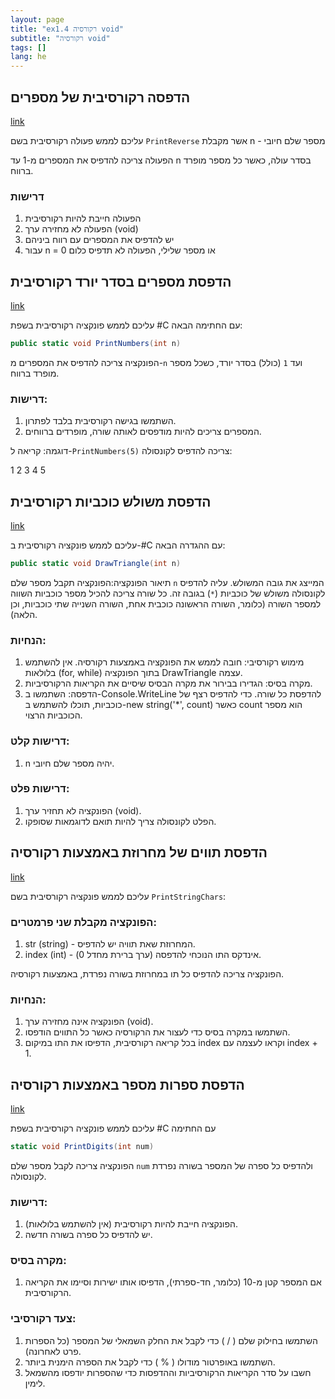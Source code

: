 ```yaml
---
layout: page
title: "ex1.4 רקורסיה void"
subtitle: "רקורסיה void"
tags: []
lang: he
---
```


## הדפסה רקורסיבית של מספרים
[link](https://stacks.co.il/console/classroom/cE8hnVaSTt/review/csharp-XGcXFia6fL9tfKx)

עליכם לממש פעולה רקורסיבית בשם `PrintReverse` אשר מקבלת n - מספר שלם חיובי

הפעולה צריכה להדפיס את המספרים מ-1 עד n בסדר עולה, כאשר כל מספר מופרד ברווח.

### דרישות

1. הפעולה חייבת להיות רקורסיבית
2. הפעולה לא מחזירה ערך (void)
3. יש להדפיס את המספרים עם רווח ביניהם
4. עבור n = 0 או מספר שלילי, הפעולה לא תדפיס כלום


## הדפסת מספרים בסדר יורד רקורסיבית
[link](https://stacks.co.il/console/classroom/cE8hnVaSTt/review/csharp-5Rm7RRJpgc1huYI)

עליכם לממש פונקציה רקורסיבית בשפת #C עם החתימה הבאה:

```csharp
public static void PrintNumbers(int n)
```
הפונקציה צריכה להדפיס את המספרים מ-`n` ועד `1` (כולל) בסדר יורד, כשכל מספר מופרד ברווח.

### דרישות:

1. השתמשו בגישה רקורסיבית בלבד לפתרון.
2. המספרים צריכים להיות מודפסים לאותה שורה, מופרדים ברווחים.

דוגמה: קריאה ל-`PrintNumbers(5)` צריכה להדפיס לקונסולה:

1 2 3 4 5


## הדפסת משולש כוכביות רקורסיבית
[link](https://stacks.co.il/console/classroom/cE8hnVaSTt/review/csharp-LUX8T9NiwrP4Q7X)

עליכם לממש פונקציה רקורסיבית ב-#C עם ההגדרה הבאה:
```csharp
public static void DrawTriangle(int n)
```
תיאור הפונקציה:הפונקציה תקבל מספר שלם `n` המייצג את גובה המשולש. עליה להדפיס לקונסולה משולש של כוכביות (`*`) בגובה זה. כל שורה צריכה להכיל מספר כוכביות השווה למספר השורה (כלומר, השורה הראשונה כוכבית אחת, השורה השנייה שתי כוכביות, וכן הלאה).

### הנחיות:

1. מימוש רקורסיבי: חובה לממש את הפונקציה באמצעות רקורסיה. אין להשתמש בלולאות (for, while) בתוך הפונקציה DrawTriangle עצמה.
2. מקרה בסיס: הגדירו בבירור את מקרה הבסיס שיסיים את הקריאות הרקורסיביות.
3. הדפסה: השתמשו ב-Console.WriteLine להדפסת כל שורה. כדי להדפיס רצף של כוכביות, תוכלו להשתמש ב-new string('*', count) כאשר count הוא מספר הכוכביות הרצוי.

### דרישות קלט:

1. n יהיה מספר שלם חיובי.

### דרישות פלט:

1. הפונקציה לא תחזיר ערך (void).
2. הפלט לקונסולה צריך להיות תואם לדוגמאות שסופקו.


## הדפסת תווים של מחרוזת באמצעות רקורסיה
[link](https://stacks.co.il/console/classroom/cE8hnVaSTt/review/csharp-gzAKkLURZ94jasT)

עליכם לממש פונקציה רקורסיבית בשם `PrintStringChars`:

### הפונקציה מקבלת שני פרמטרים:

1. str (string) - המחרוזת שאת תוויה יש להדפיס.
2. index (int) - אינדקס התו הנוכחי להדפסה (ערך ברירת מחדל 0).

הפונקציה צריכה להדפיס כל תו במחרוזת בשורה נפרדת, באמצעות רקורסיה.

### הנחיות:

1. הפונקציה אינה מחזירה ערך (void).
2. השתמשו במקרה בסיס כדי לעצור את הרקורסיה כאשר כל התווים הודפסו.
3. בכל קריאה רקורסיבית, הדפיסו את התו במיקום index וקראו לעצמה עם index + 1.


## הדפסת ספרות מספר באמצעות רקורסיה
[link](https://stacks.co.il/console/classroom/cE8hnVaSTt/review/csharp-wJxnRWIW9FGJJG6)

עליכם לממש פונקציה רקורסיבית בשפת #C עם החתימה
```csharp
static void PrintDigits(int num)
```

הפונקציה צריכה לקבל מספר שלם `num` ולהדפיס כל ספרה של המספר בשורה נפרדת לקונסולה.

### דרישות:

1. הפונקציה חייבת להיות רקורסיבית (אין להשתמש בלולאות).
2. יש להדפיס כל ספרה בשורה חדשה.

### מקרה בסיס:

1. אם המספר קטן מ-10 (כלומר, חד-ספרתי), הדפיסו אותו ישירות וסיימו את הקריאה הרקורסיבית.

### צעד רקורסיבי:

1. השתמשו בחילוק שלם ( / ) כדי לקבל את החלק השמאלי של המספר (כל הספרות פרט לאחרונה).
2. השתמשו באופרטור מודולו ( % ) כדי לקבל את הספרה הימנית ביותר.
3. חשבו על סדר הקריאות הרקורסיביות וההדפסות כדי שהספרות יודפסו מהשמאל לימין.



